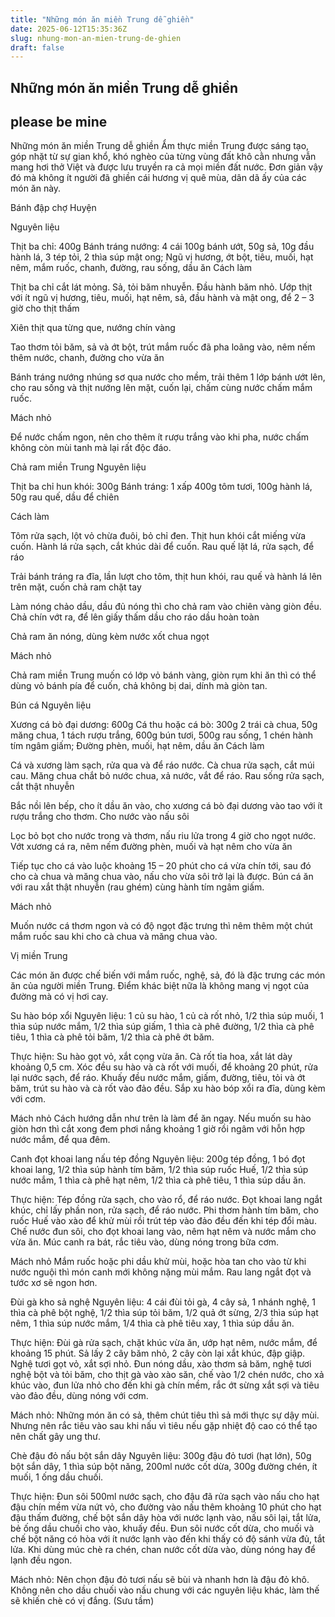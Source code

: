 ```yaml
---
title: "Những món ăn miền Trung dễ ghiền"
date: 2025-06-12T15:35:36Z
slug: nhung-mon-an-mien-trung-de-ghien
draft: false
---
```


## Những món ăn miền Trung dễ ghiền

## please be mine

Những món ăn miền Trung dễ ghiền 
Ẩm thực miền Trung được sáng tạo, góp nhặt từ sự gian khổ, khó nghèo của từng vùng đất khô cằn nhưng vẫn mang hơi thở Việt và được lưu truyền ra cả mọi miền đất nước. Đơn giản vậy đó mà không ít người đã ghiền cái hương vị quê mùa, dân dã ấy của các món ăn này.
 
Bánh đập chợ Huyện

Nguyên liệu

Thịt ba chỉ: 400g
Bánh tráng nướng: 4 cái
100g bánh ướt, 50g sả, 10g đầu hành lá, 3 tép tỏi, 2 thìa súp mật ong; Ngũ vị hương, ớt bột, tiêu, muối, hạt nêm, mắm ruốc, chanh, đường, rau sống, dầu ăn
 Cách làm

Thịt ba chỉ cắt lát mỏng. Sả, tỏi băm nhuyễn. Đầu hành băm nhỏ. Ướp thịt với ít ngũ vị hương, tiêu, muối, hạt nêm, sả, đầu hành và mật ong, để 2 – 3 giờ cho thịt thấm

Xiên thịt qua từng que, nướng chín vàng

Tao thơm tỏi băm, sả và ớt bột, trút mắm ruốc đã pha loãng vào, nêm nếm thêm nước, chanh, đường cho vừa ăn

Bánh tráng nướng nhúng sơ qua nước cho mềm, trải thêm 1 lớp bánh ướt lên, cho rau sống và thịt nướng lên mặt, cuốn lại, chấm cùng nước chấm mắm ruốc.

Mách nhỏ

Để nước chấm ngon, nên cho thêm ít rượu trắng vào khi pha, nước chấm không còn mùi tanh mà lại rất độc đáo.

Chả ram miền Trung
Nguyên liệu

Thịt ba chỉ hun khói: 300g
Bánh tráng: 1 xấp
400g tôm tươi, 100g hành lá, 50g rau quế, dầu để chiên
 
Cách làm

Tôm rửa sạch, lột vỏ chừa đuôi, bỏ chỉ đen. Thịt hun khói cắt miếng vừa cuốn.
Hành lá rửa sạch, cắt khúc dài để cuốn. Rau quế lặt lá, rửa sạch, để ráo

Trải bánh tráng ra đĩa, lần lượt cho tôm, thịt hun khói, rau quế và hành lá lên trên mặt, cuốn chả ram chặt tay

Làm nóng chảo dầu, dầu đủ nóng thì cho chả ram vào chiên vàng giòn đều.
Chả chín vớt ra, để lên giấy thấm dầu cho ráo dầu hoàn toàn

Chả ram ăn nóng, dùng kèm nước xốt chua ngọt

 Mách nhỏ

Chả ram miền Trung muốn có lớp vỏ bánh vàng, giòn rụm khi ăn thì có thể dùng vỏ bánh pía để cuốn, chả không bị dai, dính mà giòn tan.
 
Bún cá
Nguyên liệu

Xương cá bò đại dương: 600g
Cá thu hoặc cá bò: 300g
2 trái cà chua, 50g măng chua, 1 tách rượu trắng, 600g bún tươi, 500g rau sống, 1 chén hành tím ngâm giấm; Đường phèn, muối, hạt nêm, dầu ăn
 Cách làm

Cá và xương làm sạch, rửa qua và để ráo nước. Cà chua rửa sạch, cắt múi cau. Măng chua chắt bỏ nước chua, xả nước, vắt để ráo. Rau sống rửa sạch, cắt thật nhuyễn

Bắc nồi lên bếp, cho ít dầu ăn vào, cho xương cá bò đại dương vào tao với ít rượu trắng cho thơm. Cho nước vào nấu sôi

Lọc bỏ bọt cho nước trong và thơm, nấu riu lửa trong 4 giờ cho ngọt nước. Vớt xương cá ra, nêm nếm đường phèn, muối và hạt nêm cho vừa ăn

Tiếp tục cho cá vào luộc khoảng 15 – 20 phút cho cá vừa chín tới, sau đó cho cà chua và măng chua vào, nấu cho vừa sôi trở lại là được. Bún cá ăn với rau xắt thật nhuyễn (rau ghém) cùng hành tím ngâm giấm.

 Mách nhỏ

Muốn nước cá thơm ngon và có độ ngọt đặc trưng thì nêm thêm một chút mắm ruốc sau khi cho cà chua và măng chua vào.
 
Vị miền Trung 

Các món ăn được chế biến với mắm ruốc, nghệ, sả, đó là đặc trưng các món ăn của người miền Trung. Điểm khác biệt nữa là không mang vị ngọt của đường mà có vị hơi cay.
 
Su hào bóp xổi
Nguyên liệu: 1 củ su hào, 1 củ cà rốt nhỏ, 1/2 thìa súp muối, 1 thìa súp nước mắm, 1/2 thìa súp giấm, 1 thìa cà phê đường, 1/2 thìa cà phê tiêu, 1 thìa cà phê tỏi băm, 1/2 thìa cà phê ớt băm.
 
Thực hiện:
Su hào gọt vỏ, xắt cọng vừa ăn. Cà rốt tỉa hoa, xắt lát dày khoảng 0,5 cm.
Xóc đều su hào và cà rốt với muối, để khoảng 20 phút, rửa lại nước sạch, để ráo.
Khuấy đều nước mắm, giấm, đường, tiêu, tỏi và ớt băm, trút su hào và cà rốt vào đảo đều.
Sắp xu hào bóp xổi ra đĩa, dùng kèm với cơm.
 
Mách nhỏ
Cách hướng dẫn như trên là làm để ăn ngay. Nếu muốn su hào giòn hơn thì cắt xong đem phơi nắng khoảng 1 giờ rồi ngâm với hỗn hợp nước mắm, để qua đêm.
 
Canh đọt khoai lang nấu tép đồng
Nguyên liệu: 200g tép đồng, 1 bó đọt khoai lang, 1/2 thìa súp hành tím băm, 1/2 thìa súp ruốc Huế, 1/2 thìa súp nước mắm, 1 thìa cà phê hạt nêm, 1/2 thìa cà phê tiêu, 1 thìa súp dầu ăn.
 
Thực hiện:
Tép đồng rửa sạch, cho vào rổ, để ráo nước. Đọt khoai lang ngắt khúc, chỉ lấy phần non, rửa sạch, để ráo nước.
Phi thơm hành tím băm, cho ruốc Huế vào xào để khử mùi rồi trút tép vào đảo đều đến khi tép đổi màu. Chế nước đun sôi, cho đọt khoai lang vào, nêm hạt nêm và nước mắm cho vừa ăn.
Múc canh ra bát, rắc tiêu vào, dùng nóng trong bữa cơm.
 
Mách nhỏ
Mắm ruốc hoặc phi dầu khử mùi, hoặc hòa tan cho vào từ khi nước nguội thì món canh mới không nặng mùi mắm. Rau lang ngắt đọt và tước xơ sẽ ngon hơn.
 
Đùi gà kho sả nghệ
Nguyên liệu: 4 cái đùi tỏi gà, 4 cây sả, 1 nhánh nghệ, 1 thìa cà phê bột nghệ, 1/2 thìa súp tỏi băm, 1/2 quả ớt sừng, 2/3 thìa súp hạt nêm, 1 thìa súp nước mắm, 1/4 thìa cà phê tiêu xay, 1 thìa súp dầu ăn.
 
Thực hiện:
Đùi gà rửa sạch, chặt khúc vừa ăn, ướp hạt nêm, nước mắm, để khoảng 15 phút.
Sả lấy 2 cây băm nhỏ, 2 cây còn lại xắt khúc, đập giập. Nghệ tươi gọt vỏ, xắt sợi nhỏ.
Đun nóng dầu, xào thơm sả băm, nghệ tươi nghệ bột và tỏi băm, cho thịt gà vào xào săn, chế vào 1/2 chén nước, cho xả khúc vào, đun lửa nhỏ cho đến khi gà chín mềm, rắc ớt sừng xắt sợi và tiêu vào đảo đều, dùng nóng với cơm.
 
Mách nhỏ:
Những món ăn có sả, thêm chút tiêu thì sả mới thực sự dậy mùi. Nhưng nên rắc tiêu vào sau khi nấu vì tiêu nếu gặp nhiệt độ cao có thể tạo nên chất gây ung thư.
 
Chè đậu đỏ nấu bột sắn dây
Nguyên liệu:
300g đậu đỏ tươi (hạt lớn), 50g bột sắn dây, 1 thìa súp bột năng, 200ml nước cốt dừa, 300g đường chén, ít muối, 1 ống dầu chuối.
 
Thực hiện:
Đun sôi 500ml nước sạch, cho đậu đã rửa sạch vào nấu cho hạt đậu chín mềm vừa nứt vỏ, cho đường vào nấu thêm khoảng 10 phút cho hạt đậu thấm đường, chế bột sắn dây hòa với nước lạnh vào, nấu sôi lại, tắt lửa, bẻ ống dầu chuối cho vào, khuấy đều.
Đun sôi nước cốt dừa, cho muối và chế bột năng có hòa với ít nước lạnh vào đến khi thấy có độ sánh vừa đủ, tắt lửa.
Khi dùng múc chè ra chén, chan nước cốt dừa vào, dùng nóng hay để lạnh đều ngon.
 
Mách nhỏ:
Nên chọn đậu đỏ tươi nấu sẽ bùi và nhanh hơn là đậu đỏ khô. Không nên cho dầu chuối vào nấu chung với các nguyên liệu khác, làm thế sẽ khiến chè có vị đắng.
 (Sưu tầm)